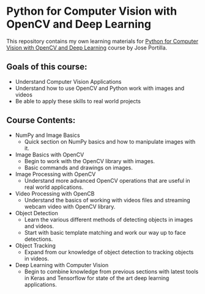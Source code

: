 # Python for Computer Vision with OpenCV and Deep Learning
This repository contains my own learning materials for [Python for Computer Vision with OpenCV and Deep Learning](https://www.udemy.com/course/python-for-computer-vision-with-opencv-and-deep-learning/) course by Jose Portilla.

## Goals of this course:
* Understand Computer Vision Applications
* Understand how to use OpenCV and Python work with images and videos
* Be able to apply these skills to real world projects

## Course Contents:
* NumPy and Image Basics
  * Quick section on NumPy basics and how to manipulate images with it.
* Image Basics with OpenCV
  * Begin to work with the OpenCV library with images.
  * Basic commands and drawings on images.
* Image Processing with OpenCV
  * Understand more advanced OpenCV operations that are useful in real world applications.
* Video Processing with OpenCB
  * Understand the basics of working with videos files and streaming webcam video with OpenCV library.
* Object Detection
  * Learn the various different methods of detecting objects in images and videos.
  * Start with basic template matching and work our way up to face detections.
* Object Tracking
  * Expand from our knowledge of object detection to tracking objects in videos.
* Deep Learning with Computer Vision
  * Begin to combine knowledge from previous sections with latest tools in Keras and Tensorflow for state of the art deep learning applications.
